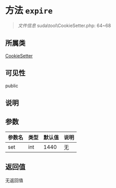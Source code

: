 # 方法 `expire`

> *文件信息* suda\tool\CookieSetter.php: 64~68

## 所属类 

[CookieSetter](../CookieSetter.md)

## 可见性

 public 

## 说明



## 参数


| 参数名 | 类型 | 默认值 | 说明 |
|--------|-----|-------|-------|
| set |  int | 1440 | 无 |



## 返回值

无返回值
